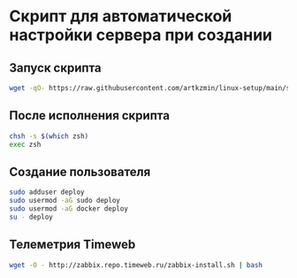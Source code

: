 # Скрипт для автоматической настройки сервера при создании

## Запуск скрипта
```bash
wget -qO- https://raw.githubusercontent.com/artkzmin/linux-setup/main/server/setup.sh | bash
```




## После исполнения скрипта
```bash
chsh -s $(which zsh)
exec zsh
```




## Создание пользователя
```bash
sudo adduser deploy
sudo usermod -aG sudo deploy
sudo usermod -aG docker deploy
su - deploy
```




## Телеметрия Timeweb
```bash
wget -O - http://zabbix.repo.timeweb.ru/zabbix-install.sh | bash
```
